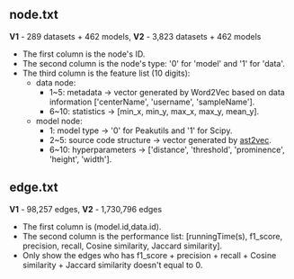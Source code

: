 ## node.txt

**V1** - 289 datasets + 462 models, 
**V2** - 3,823 datasets + 462 models

* The first column is the node's ID.
* The second column is the node's type: '0' for 'model' and '1' for 'data'.
* The third column is the feature list (10 digits):
	* data node:
		* 1~5: metadata -> vector generated by Word2Vec based on data information ['centerName', 'username', 'sampleName'].
		* 6~10: statistics -> [min\_x, min\_y, max\_x, max\_y, mean\_y].
	* model node:
		* 1: model type -> '0' for Peakutils and '1' for Scipy.
		* 2~5: source code structure -> vector generated by [ast2vec](https://gitlab.com/bpaassen/ast2vec).
		* 6~10: hyperparameters -> ['distance', 'threshold', 'prominence', 'height', 'width'].
		

## edge.txt

**V1** - 98,257 edges, **V2** - 1,730,796 edges

* The first column is (model.id,data.id).
* The second column is the performance list: [runningTime(s), f1_score, precision, recall, Cosine similarity, Jaccard similarity].
* Only show the edges who has f1_score + precision + recall + Cosine similarity + Jaccard similarity doesn't equal to 0.

